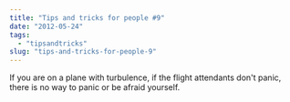 ```yaml
---
title: "Tips and tricks for people #9"
date: "2012-05-24"
tags: 
  - "tipsandtricks"
slug: "tips-and-tricks-for-people-9"
---
```


If you are on a plane with turbulence, if the flight attendants don't panic, there is no way to panic or be afraid yourself.
